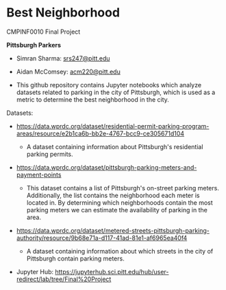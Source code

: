 # Best Neighborhood
CMPINF0010 Final Project

**Pittsburgh Parkers**
* Simran Sharma: srs247@pitt.edu
* Aidan McComsey: acm220@pitt.edu

* This github repository contains Jupyter notebooks which analyze datasets related to parking in the city of Pittsburgh, which is used as a metric to determine the best neighborhood in the city.

Datasets: 
* https://data.wprdc.org/dataset/residential-permit-parking-program-areas/resource/e2b1ca6b-bb2e-4767-bcc9-ce305671d104
  - A dataset containing information about Pittsburgh's residential parking permits.

* https://data.wprdc.org/dataset/pittsburgh-parking-meters-and-payment-points
  -  This dataset contains a list of Pittsburgh's on-street parking meters. Additionally, the list contains the neighborhood each meter is located in. By determining which neighborhoods contain the most parking meters we can estimate the availability of parking in the area.

* https://data.wprdc.org/dataset/metered-streets-pittsburgh-parking-authority/resource/9b68e71a-d117-41ad-81e1-af6965ea40f4
  -  A dataset containing information about which streets in the city of Pittsburgh contain parking meters.

* Jupyter Hub: https://jupyterhub.sci.pitt.edu/hub/user-redirect/lab/tree/Final%20Project
